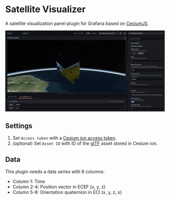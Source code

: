 # Satellite Visualizer

A satellite visualization panel plugin for Grafana based on [CesiumJS](https://cesium.com/platform/cesiumjs/).

![screenshot.png](./src/img/screenshot.png)

## Settings

1. Set `Access token` with a [Cesium ion access token](https://cesium.com/learn/ion/cesium-ion-access-tokens/).
2. (optional) Set `Asset ID` with ID of the [glTF](https://www.khronos.org/gltf/) asset stored in Cesium ion.

## Data

This plugin needs a data series with 8 columns:

- Column 1: Time
- Column 2-4: Position vector in ECEF (x, y, z)
- Column 5-8: Orientation quaternion in ECI (x, y, z, s)
